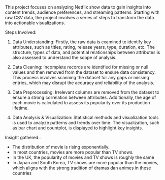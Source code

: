 This project focuses on analyzing Netflix show data to gain insights into content trends, audience preferences, and streaming patterns. Starting with raw CSV data, the project involves a series of steps to transform the data into actionable visualizations.

Steps Involved:
1. Data Understanding:
    Firstly, the raw data is examined to identify key attributes, such as titles, rating, release years, type, duration, etc. The structure, types of data, and potential relationships between attributes is also assessed to understand the scope of analysis.

2. Data Cleaning:
    Incomplete records are identified for missing or null values and then removed from the dataset to ensure data consistency. This process involves scanning the dataset for any gaps or missing entries, which may disrupt the accuracy and reliability of the analysis.
   
3. Data Preprocessing:
    Irrelevant columns are removed from the dataset to ensure a strong correlation between attributes. Additionally, the age of each movie is calculated to assess its popularity over its production lifetime.

4. Data Analysis & Visualization:
    Statistical methods and visualization tools is used to analyze patterns and trends over time. The visualization, such as bar chart and countplot, is displayed to highlight key insights.

Insight gathered :
- The distribution of movie is rising exponentially.
- In most countries, movies are more popular than TV shows.
- In the UK, the popularity of movies and TV shows is roughly the same
- In Japan and South Korea, TV shows are more popular than the movies, which aligns with the strong tradition of dramas dan animes in these countries
